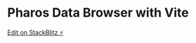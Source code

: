 # Pharos Data Browser with Vite

[Edit on StackBlitz ⚡️](https://stackblitz.com/edit/vitejs-vite-4dx9au)

